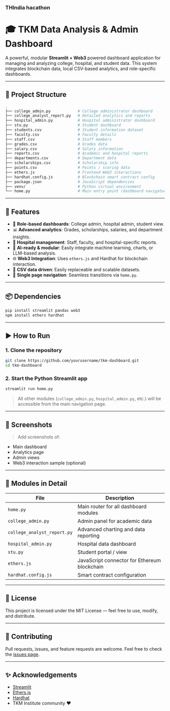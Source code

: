 ### THIndia hacathon 
# 🎓 TKM Data Analysis & Admin Dashboard

A powerful, modular **Streamlit + Web3** powered dashboard application for managing and analyzing college, hospital, and student data. This system integrates blockchain data, local CSV-based analytics, and role-specific dashboards.

---

## 📁 Project Structure

```bash
.
├── college_admin.py            # College administrator dashboard
├── college_analyst_report.py   # Detailed analytics and reports
├── hospital_admin.py           # Hospital administrator dashboard
├── stu.py                      # Student dashboard
├── students.csv                # Student information dataset
├── faculty.csv                 # Faculty details
├── staff.csv                   # Staff members
├── grades.csv                  # Grades data
├── salary.csv                  # Salary information
├── reports.csv                 # Academic and hospital reports
├── departments.csv             # Department data
├── scholarships.csv            # Scholarship info
├── points.csv                  # Points / scoring data
├── ethers.js                   # Frontend Web3 interactions
├── hardhat.config.js           # Blockchain smart contract config
├── package.json                # JavaScript dependencies
├── venv/                       # Python virtual environment
└── home.py                     # Main entry point (dashboard navigator)
````

---

## 🚀 Features

* 🔐 **Role-based dashboards**: College admin, hospital admin, student view.
* 📊 **Advanced analytics**: Grades, scholarships, salaries, and department insights.
* 🏥 **Hospital management**: Staff, faculty, and hospital-specific reports.
* 🧠 **AI-ready & modular**: Easily integrate machine learning, charts, or LLM-based analysis.
* 🌐 **Web3 Integration**: Uses `ethers.js` and Hardhat for blockchain interaction.
* 📂 **CSV data driven**: Easily replaceable and scalable datasets.
* 🔄 **Single page navigation**: Seamless transitions via `home.py`.

---

## 📦 Dependencies

```bash
pip install streamlit pandas web3
npm install ethers hardhat
```

---

## ▶️ How to Run

### 1. Clone the repository

```bash
git clone https://github.com/yourusername/tkm-dashboard.git
cd tkm-dashboard
```

### 2. Start the Python Streamlit app

```bash
streamlit run home.py
```

> All other modules (`college_admin.py`, `hospital_admin.py`, etc.) will be accessible from the main navigation page.

---

## 📸 Screenshots

> Add screenshots of:

* Main dashboard
* Analytics page
* Admin views
* Web3 interaction sample (optional)

---

## 🧩 Modules in Detail

| File                        | Description                                  |
| --------------------------- | -------------------------------------------- |
| `home.py`                   | Main router for all dashboard modules        |
| `college_admin.py`          | Admin panel for academic data                |
| `college_analyst_report.py` | Advanced charting and data reporting         |
| `hospital_admin.py`         | Hospital data dashboard                      |
| `stu.py`                    | Student portal / view                        |
| `ethers.js`                 | JavaScript connector for Ethereum blockchain |
| `hardhat.config.js`         | Smart contract configuration                 |

---

## 📄 License

This project is licensed under the MIT License — feel free to use, modify, and distribute.

---

## 🤝 Contributing

Pull requests, issues, and feature requests are welcome. Feel free to check the [issues page](https://github.com/yourusername/tkm-dashboard/issues).

---

## ✨ Acknowledgements

* [Streamlit](https://streamlit.io/)
* [Ethers.js](https://docs.ethers.org/)
* [Hardhat](https://hardhat.org/)
* TKM Institute community ❤️

```


